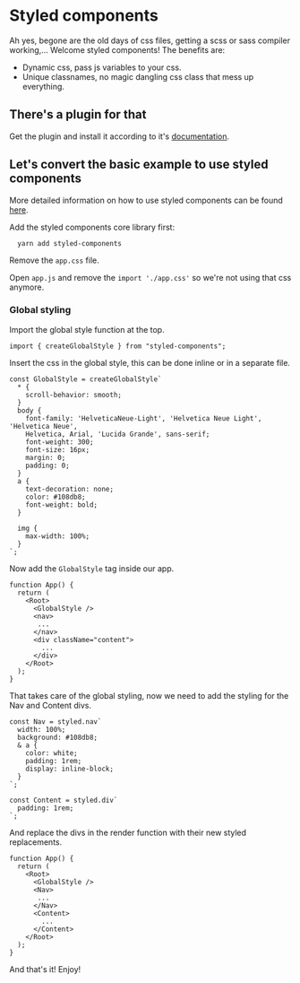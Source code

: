 # Styled components

Ah yes, begone are the old days of css files, getting a scss or sass compiler working,... Welcome styled components!
The benefits are:

- Dynamic css, pass js variables to your css.
- Unique classnames, no magic dangling css class that mess up everything.

## There's a plugin for that

Get the plugin and install it according to it's [documentation](https://github.com/nozzle/react-static/tree/master/packages/react-static-plugin-styled-components).

## Let's convert the basic example to use styled components

More detailed information on how to use styled components can be found [here](https://www.styled-components.com/docs/api).

Add the styled components core library first:

```
  yarn add styled-components
```

Remove the `app.css` file.

Open `app.js` and remove the `import './app.css'` so we're not using that css anymore.

### Global styling

Import the global style function at the top.

```
import { createGlobalStyle } from "styled-components";
```

Insert the css in the global style, this can be done inline or in a separate file.

```
const GlobalStyle = createGlobalStyle`
  * {
    scroll-behavior: smooth;
  }
  body {
    font-family: 'HelveticaNeue-Light', 'Helvetica Neue Light', 'Helvetica Neue',
    Helvetica, Arial, 'Lucida Grande', sans-serif;
    font-weight: 300;
    font-size: 16px;
    margin: 0;
    padding: 0;
  }
  a {
    text-decoration: none;
    color: #108db8;
    font-weight: bold;
  }

  img {
    max-width: 100%;
  }
`;
```

Now add the `GlobalStyle` tag inside our app.

```
function App() {
  return (
    <Root>
      <GlobalStyle />
      <nav>
       ...
      </nav>
      <div className="content">
        ...
      </div>
    </Root>
  );
}
```

That takes care of the global styling, now we need to add the styling for the Nav and Content divs.

```
const Nav = styled.nav`
  width: 100%;
  background: #108db8;
  & a {
    color: white;
    padding: 1rem;
    display: inline-block;
  }
`;

const Content = styled.div`
  padding: 1rem;
`;
```

And replace the divs in the render function with their new styled replacements.

```
function App() {
  return (
    <Root>
      <GlobalStyle />
      <Nav>
       ...
      </Nav>
      <Content>
        ...
      </Content>
    </Root>
  );
}
```

And that's it! Enjoy!